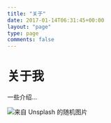```yaml
---
title: "关于"
date: 2017-01-14T06:31:45+00:00
layout: "page"
type: page
comments: false
---
```


# 关于我

一些介绍...

![来自 Unsplash 的随机图片](https://source.unsplash.com/random/1000x500)